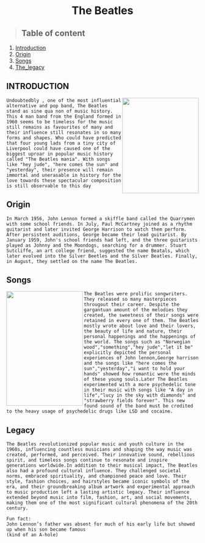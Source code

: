 <h1 style="text-align: center;">The Beatles</h1>

>## **Table of content**

1. [Introduction](#introduction)
2. [Origin](#origin)
3. [Songs](#songs)
4. [The_legacy](#legacy)


## **INTRODUCTION**
<img src="https://render.fineartamerica.com/images/rendered/default/poster/8/10/break/images/artworkimages/medium/3/3-the-beatles-ira-long.jpg" width="200" height="250" align="right">

```Undoubtedbly , one of the most influential alternative and pop band, The Beatles stand as sine qua non of music history. This 4 man band from the England formed in 1960 seems to be timeless for the music still remains as favourites of many and their influence still resonates in so many forms and shapes. Who could have predicted that four young lads from a tiny city of Liverpool could have caused one of the biggest uproar in popular music history called "The Beatles mania". With songs like "hey jude", "here comes the sun" and "yesterday", their presence will remain immortal and unerasable in history for the love towards these spectacular composition is still observable to this day```

## **Origin**
```In March 1956, John Lennon formed a skiffle band called the Quarrymen with some school friends. In July, Paul McCartney joined as a rhythm guitarist and later invited George Harrison to watch them perform. After persistent auditions, George became their lead guitarist. By January 1959, John's school friends had left, and the three guitarists played as Johnny and the Moondogs, searching for a drummer. Stuart Sutcliffe, an art college friend, suggested the name Beatals, which later evolved into the Silver Beetles and the Silver Beatles. Finally, in August, they settled on the name The Beatles.```

## **Songs**

<img src=" https://static.tvtropes.org/pmwiki/pub/images/the_beatles_photo.jpeg" width="200" height="300" align="left">


```The Beatles were prolific songwriters. They released so many masterpieces througout their career. Despite the gargantuan amount of the melodies they created, the sweetness of their songs were retained in every one of them. The Beatles mostly wrote about love and their lovers, the beauty of life and nature, their personal happenings and the happenings of the world. The songs such as "Norwegian wood","something","hey jude","let it be" explicitly depicted the personal experiences of John lennon,George harrison and the songs like "here comes the sun","yesterday","i want to hold your hands" showed how romantic were the minds of these young souls.Later The Beatles experimented with a more psychedelic tone in their music with songs like "A day in life","lucy in the sky with diamonds" and "strawberry fields forever". This new found sound of the band must be credited to the heavy usage of psychedelic drugs like LSD and cocaine.```

## **Legacy**
```The Beatles revolutionized popular music and youth culture in the 1960s, influencing countless musicians and shaping the way music was created, performed, and perceived. Their innovative sound, rebellious spirit, and timeless songs continue to resonate and inspire generations worldwide.In addition to their musical impact, The Beatles also had a profound cultural influence. They challenged societal norms, embraced spirituality, and championed peace and love. Their style, fashion choices, and hairstyles became iconic symbols of the era, and their groundbreaking album artwork and experimental approach to music production left a lasting artistic legacy. Their influence extended beyond music into film, fashion, art, and social movements, making them one of the most significant cultural phenomena of the 20th century.```


``` 
Fun fact:
John Lennon’s father was absent for much of his early life but showed up when his son became famous
(kind of an A-hole)

```
